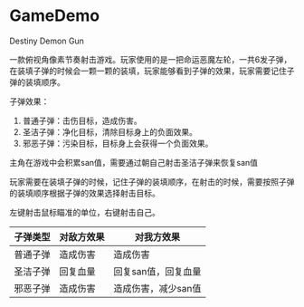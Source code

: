 # GameDemo


Destiny Demon Gun

一款俯视角像素节奏射击游戏。玩家使用的是一把命运恶魔左轮，一共6发子弹，在装填子弹的时候会一颗一颗的装填，玩家能够看到子弹的效果，玩家需要记住子弹的装填顺序。

子弹效果：
1. 普通子弹：击伤目标，造成伤害。
2. 圣洁子弹：净化目标，清除目标身上的负面效果。
3. 邪恶子弹：污染目标，目标身上会获得一个负面效果。

主角在游戏中会积累san值，需要通过朝自己射击圣洁子弹来恢复san值

玩家需要在装填子弹的时候，记住子弹的装填顺序，在射击的时候，需要按照子弹的装填顺序根据子弹的效果选择射击目标。

左键射击鼠标瞄准的单位，右键射击自己。


| 子弹类型   | 对敌方效果                     | 对我方效果                     |
|------------|-------------------------------|-------------------------------|
| 普通子弹   | 造成伤害                       | 造成伤害                       |
| 圣洁子弹   | 回复血量                       | 回复san值，回复血量           |
| 邪恶子弹   | 造成伤害            | 造成伤害，减少san值            |


